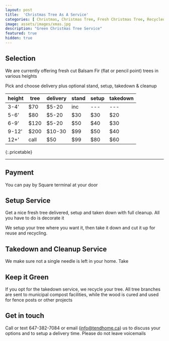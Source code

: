 ```yaml
---
layout: post
title:  'Christmas Tree As A Service'
categories: [ Christmas, Christmas Tree, Fresh Christmas Tree, Recycled Christmas Tree]
image: assets/images/xmas.jpg
description: "Green Christmas Tree Service"
featured: true
hidden: true
---
```


## Selection
We are currently offering fresh cut Balsam Fir (flat or pencil point) trees in various heights

Pick and choose delivery plus optional stand, setup, takedown & cleanup

| height  | tree | delivery | stand | setup | takedown |
|-------  | ---- | -------- | ----- | ----- |--------- |
| 3-4'    | $70  |  $5-20   |  inc  | ---   | ---      |
| 5-6'    | $80  |  $5-20   |  $30  | $30   | $20      |
| 6-9'    | $120 |  $5-20   |  $50  | $40   | $30      |
| 9-12'   | $200 |  $10-30  |  $99  | $50   | $40      |
| 12+'    | call |  $50     |  $99  | $80   | $60      |
{:.pricetable}

---------

## Payment
You can pay by Square terminal at your door

## Setup Service
Get a nice fresh tree delivered, setup and taken down with full cleanup. All you have to do is decorate it

We setup your tree where you want it, then take it down and cut it up for reuse and recycling.

## Takedown and Cleanup Service
We make sure not a single needle is left in your home. Take

## Keep it Green
If you opt for the takedown service, we recycle your tree. All tree branches are sent to municipal compost facilities, while the wood is cured and used for fence posts or other projects

## Get in touch
Call or text 647-382-7084 or email (info@tendhome.ca) us to discuss your options and to setup a delivery time. Please do not leave voicemails

